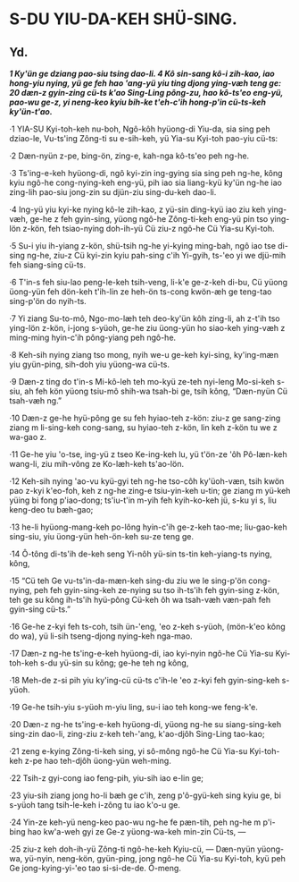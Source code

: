 
# S-DU YIU-DA-KEH SHÜ-SING.


## Yd. 

**_1 Ky'ün ge dziang pao-siu tsing dao-li. 4 Kô sin-sang kô-i zih-kao, iao hong-yiu nying, yü ge feh hao 'ang-yü yiu ting djong ying-væh teng ge: 20 dæn-z gyin-zing cü-ts k'ao Sing-Ling pông-zu, hao kô-ts'eo eng-yü, pao-wu ge-z, yi neng-keo kyiu bih-ke t'eh-c'ih hong-p'in cü-ts-keh ky'ün-t'ao._**

·1 YIA-SU Kyi-toh-keh nu-boh, Ngô-kôh hyüong-di Yiu-da, sia sing peh dziao-le, Vu-ts'ing Zông-ti su e-sih-keh, yü Yia-su Kyi-toh pao-yiu cü-ts:

·2 Dæn-nyün z-pe, bing-ön, zing-e, kah-nga kô-ts'eo peh ng-he.

·3 Ts'ing-e-keh hyüong-di, ngô kyi-zin ing-gying sia sing peh ng-he, kông kyiu ngô-he cong-nying-keh eng-yü, pih iao sia liang-kyü ky'ün ng-he iao zing-lih pao-siu jong-zin su djün-ziu sing-du-keh dao-li.

·4 Ing-yü yiu kyi-ke nying kô-le zih-kao, z yü-sin ding-kyü iao ziu keh ying-væh, ge-he z feh gyin-sing, yüong ngô-he Zông-ti-keh eng-yü pin tso ying-lön z-kön, feh tsiao-nying doh-ih-yü Cü ziu-z ngô-he Cü Yia-su Kyi-toh.

·5 Su-i yiu ih-yiang z-kön, shü-tsih ng-he yi-kying ming-bah, ngô iao tse di-sing ng-he, ziu-z Cü kyi-zin kyiu pah-sing c'ih Yi-gyih, ts-'eo yi we djü-mih feh siang-sing cü-ts.

·6 T'in-s feh siu-lao peng-le-keh tsih-veng, li-k'e ge-z-keh di-bu, Cü yüong üong-yün feh dön-keh t'ih-lin ze heh-ön ts-cong kwön-æh ge teng-tao sing-p'ön do nyih-ts.

·7 Yi ziang Su-to-mô, Ngo-mo-læh teh deo-ky'ün kôh zing-li, ah z-t'ih tso ying-lön z-kön, i-jong s-yüoh, ge-he ziu üong-yün ho siao-keh ying-væh z ming-ming hyin-c'ih pông-yiang peh ngô-he.

·8 Keh-sih nying ziang tso mong, nyih we-u ge-keh kyi-sing, ky'ing-mæn yiu gyün-ping, sih-doh yiu yüong-wa cü-ts.

·9 Dæn-z ting do t'in-s Mi-kô-leh teh mo-kyü ze-teh nyi-leng Mo-si-keh s-siu, ah feh kön yüong tsiu-mô shih-wa tsah-bi ge, tsih kông, “Dæn-nyün Cü tsah-væh ng.”

·10 Dæn-z ge-he hyü-pông ge su feh hyiao-teh z-kön: ziu-z ge sang-zing ziang m li-sing-keh cong-sang, su hyiao-teh z-kön, lin keh z-kön tu we z wa-gao z.

·11 Ge-he yiu 'o-tse, ing-yü z tseo Ke-ing-keh lu, yü t'ön-ze 'ôh Pô-læn-keh wang-li, ziu mih-vông ze Ko-læh-keh ts'ao-lön.

·12 Keh-sih nying 'ao-vu kyü-gyi teh ng-he tso-côh ky'üoh-væn, tsih kwön pao z-kyi k'eo-foh, keh z ng-he zing-e tsiu-yin-keh u-tin; ge ziang m yü-keh yüing bi fong p'iao-dong; ts'iu-t'in m-yih feh kyih-ko-keh jü, s-ku yi s, liu keng-deo tu bæh-gao;

·13 he-li hyüong-mang-keh po-lông hyin-c'ih ge-z-keh tao-me; liu-gao-keh sing-siu, yiu üong-yün heh-ön-keh su-ze teng ge.

·14 Ô-tông di-ts'ih de-keh seng Yi-nôh yü-sin ts-tin keh-yiang-ts nying, kông,

·15 “Cü teh Ge vu-ts'in-da-mæn-keh sing-du ziu we le sing-p'ön cong-nying, peh feh gyin-sing-keh ze-nying su tso ih-ts'ih feh gyin-sing z-kön, teh ge su kông ih-ts'ih hyü-pông Cü-keh ôh wa tsah-væh væn-pah feh gyin-sing cü-ts.”

·16 Ge-he z-kyi feh ts-coh, tsih ün-'eng, 'eo z-keh s-yüoh, (mön-k'eo kông do wa), yü li-sih tseng-djong nying-keh nga-mao.

·17 Dæn-z ng-he ts'ing-e-keh hyüong-di, iao kyi-nyin ngô-he Cü Yia-su Kyi-toh-keh s-du yü-sin su kông; ge-he teh ng kông,

·18 Meh-de z-si pih yiu ky'ing-cü cü-ts c'ih-le 'eo z-kyi feh gyin-sing-keh s-yüoh.

·19 Ge-he tsih-yiu s-yüoh m-yiu ling, su-i iao  teh kong-we feng-k'e.

·20 Dæn-z ng-he ts'ing-e-keh hyüong-di, yüong ng-he su siang-sing-keh sing-zin dao-li, zing-ziu z-keh teh-'ang, k'ao-djôh Sing-Ling tao-kao;

·21 zeng e-kying Zông-ti-keh sing, yi sô-mông ngô-he Cü Yia-su Kyi-toh-keh z-pe hao teh-djôh üong-yün weh-ming.

·22 Tsih-z gyi-cong iao feng-pih, yiu-sih iao e-lin ge;

·23 yiu-sih ziang jong ho-li bæh ge c'ih, zeng p'ô-gyü-keh sing kyiu ge, bi s-yüoh tang tsih-le-keh i-zông tu iao k'o-u ge.

·24 Yin-ze keh-yü neng-keo pao-wu ng-he fe pæn-tih, peh ng-he m p'i-bing hao kw'a-weh gyi ze Ge-z yüong-wa-keh min-zin Cü-ts, —

·25 ziu-z keh doh-ih-yü Zông-ti ngô-he-keh Kyiu-cü, — Dæn-nyün yüong-wa, yü-nyin, neng-kön, gyün-ping, jong ngô-he Cü Yia-su Kyi-toh, kyü peh Ge jong-kying-yi-'eo tao si-si-de-de. Ô-meng.





